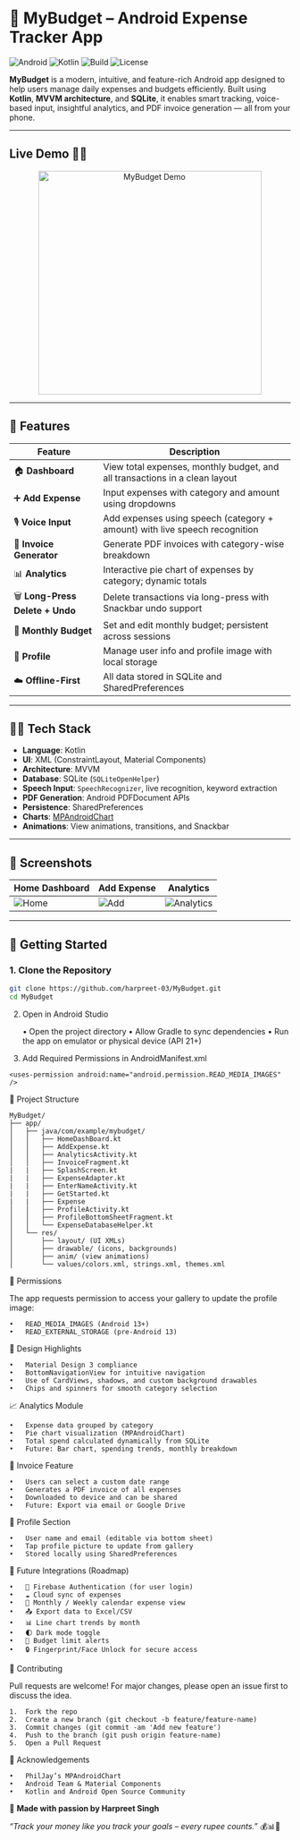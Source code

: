 # 💸 MyBudget – Android Expense Tracker App

![Android](https://img.shields.io/badge/platform-Android-green?style=flat-square&logo=android)
![Kotlin](https://img.shields.io/badge/code-Kotlin-orange?style=flat-square&logo=kotlin)
![Build](https://img.shields.io/badge/build-passing-brightgreen?style=flat-square)
![License](https://img.shields.io/badge/license-MIT-blue?style=flat-square)

**MyBudget** is a modern, intuitive, and feature-rich Android app designed to help users manage daily expenses and budgets efficiently. Built using **Kotlin**, **MVVM architecture**, and **SQLite**, it enables smart tracking, voice-based input, insightful analytics, and PDF invoice generation — all from your phone.

---

## Live Demo 📱📸

<p align="center">
  <img src="assets/demo.gif" alt="MyBudget Demo" width="400"/>
</p>

---

## 📱 Features

| Feature | Description |
|--------|-------------|
| 🏠 **Dashboard** | View total expenses, monthly budget, and all transactions in a clean layout |
| ➕ **Add Expense** | Input expenses with category and amount using dropdowns |
| 🎙️ **Voice Input** | Add expenses using speech (category + amount) with live speech recognition |
| 🧾 **Invoice Generator** | Generate PDF invoices with category-wise breakdown |
| 📊 **Analytics** | Interactive pie chart of expenses by category; dynamic totals |
| 🗑️ **Long-Press Delete + Undo** | Delete transactions via long-press with Snackbar undo support |
| 🎯 **Monthly Budget** | Set and edit monthly budget; persistent across sessions |
| 👤 **Profile** | Manage user info and profile image with local storage |
| ☁️ **Offline-First** | All data stored in SQLite and SharedPreferences |

---

## 🧑‍💻 Tech Stack

- **Language**: Kotlin  
- **UI**: XML (ConstraintLayout, Material Components)  
- **Architecture**: MVVM  
- **Database**: SQLite (`SQLiteOpenHelper`)  
- **Speech Input**: `SpeechRecognizer`, live recognition, keyword extraction  
- **PDF Generation**: Android PDFDocument APIs  
- **Persistence**: SharedPreferences  
- **Charts**: [MPAndroidChart](https://github.com/PhilJay/MPAndroidChart)  
- **Animations**: View animations, transitions, and Snackbar  

---

## 📸 Screenshots

| Home Dashboard | Add Expense | Analytics |
|----------------|-------------|-----------|
| ![Home](assets/home.png) | ![Add](assets/add.png) | ![Analytics](assets/chart.png) |

---

## 🚀 Getting Started

### 1. Clone the Repository
```bash
git clone https://github.com/harpreet-03/MyBudget.git
cd MyBudget
```
2. Open in Android Studio
   
	•	Open the project directory
	•	Allow Gradle to sync dependencies
	•	Run the app on emulator or physical device (API 21+)

4. Add Required Permissions in AndroidManifest.xml
   
```<uses-permission android:name="android.permission.READ_MEDIA_IMAGES" />```

📂 Project Structure
```
MyBudget/
├── app/
│   ├── java/com/example/mybudget/
│   │   ├── HomeDashBoard.kt
│   │   ├── AddExpense.kt
│   │   ├── AnalyticsActivity.kt
│   │   ├── InvoiceFragment.kt
|   |   ├── SplashScreen.kt
|   |   ├── ExpenseAdapter.kt
|   |   ├── EnterNameActivity.kt
|   |   ├── GetStarted.kt
|   |   ├── Expense
│   │   ├── ProfileActivity.kt
│   │   ├── ProfileBottomSheetFragment.kt
│   │   └── ExpenseDatabaseHelper.kt
│   └── res/
│       ├── layout/ (UI XMLs)
│       ├── drawable/ (icons, backgrounds)
│       ├── anim/ (view animations)
│       └── values/colors.xml, strings.xml, themes.xml
```

🔐 Permissions

The app requests permission to access your gallery to update the profile image:

	•	READ_MEDIA_IMAGES (Android 13+)
	•	READ_EXTERNAL_STORAGE (pre-Android 13)


🧠 Design Highlights

	•	Material Design 3 compliance
	•	BottomNavigationView for intuitive navigation
	•	Use of CardViews, shadows, and custom background drawables
	•	Chips and spinners for smooth category selection


📈 Analytics Module

	•	Expense data grouped by category
	•	Pie chart visualization (MPAndroidChart)
	•	Total spend calculated dynamically from SQLite
	•	Future: Bar chart, spending trends, monthly breakdown


🧾 Invoice Feature

	•	Users can select a custom date range
	•	Generates a PDF invoice of all expenses
	•	Downloaded to device and can be shared
	•	Future: Export via email or Google Drive


👤 Profile Section

	•	User name and email (editable via bottom sheet)
	•	Tap profile picture to update from gallery
	•	Stored locally using SharedPreferences


🧩 Future Integrations (Roadmap)

	•	🔗 Firebase Authentication (for user login)
	•	☁️ Cloud sync of expenses
	•	📅 Monthly / Weekly calendar expense view
	•	📤 Export data to Excel/CSV
	•	📊 Line chart trends by month
	•	🌓 Dark mode toggle
	•	🔔 Budget limit alerts
	•	🔒 Fingerprint/Face Unlock for secure access


🤝 Contributing

Pull requests are welcome! For major changes, please open an issue first to discuss the idea.

	1.	Fork the repo
	2.	Create a new branch (git checkout -b feature/feature-name)
	3.	Commit changes (git commit -am 'Add new feature')
	4.	Push to the branch (git push origin feature-name)
	5.	Open a Pull Request


🙌 Acknowledgements

	•	PhilJay’s MPAndroidChart
	•	Android Team & Material Components
	•	Kotlin and Android Open Source Community



🚀 <strong>Made with passion by Harpreet Singh</strong>

<i>“Track your money like you track your goals – every rupee counts.”</i> 💰📊📱


